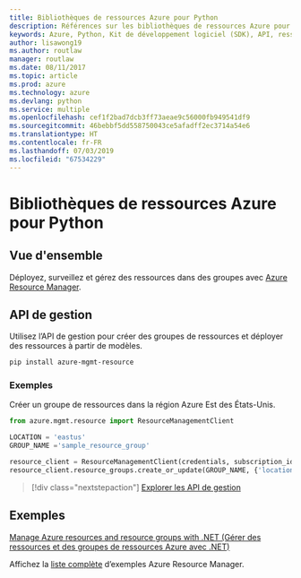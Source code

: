 ```yaml
---
title: Bibliothèques de ressources Azure pour Python
description: Références sur les bibliothèques de ressources Azure pour Python
keywords: Azure, Python, Kit de développement logiciel (SDK), API, ressources
author: lisawong19
ms.author: routlaw
manager: routlaw
ms.date: 08/11/2017
ms.topic: article
ms.prod: azure
ms.technology: azure
ms.devlang: python
ms.service: multiple
ms.openlocfilehash: cef1f2bad7dcb3ff73aeae9c56000fb949541df9
ms.sourcegitcommit: 46bebbf5dd558750043ce5afadff2ec3714a54e6
ms.translationtype: HT
ms.contentlocale: fr-FR
ms.lasthandoff: 07/03/2019
ms.locfileid: "67534229"
---
```

# <a name="azure-resources-libraries-for-python"></a>Bibliothèques de ressources Azure pour Python

## <a name="overview"></a>Vue d'ensemble 
Déployez, surveillez et gérez des ressources dans des groupes avec [Azure Resource Manager](https://docs.microsoft.com/en-us/azure/azure-resource-manager/resource-group-overview).

## <a name="management-api"></a>API de gestion
Utilisez l’API de gestion pour créer des groupes de ressources et déployer des ressources à partir de modèles.

```bash
pip install azure-mgmt-resource
```
### <a name="example"></a>Exemples 
Créer un groupe de ressources dans la région Azure Est des États-Unis.

```python
from azure.mgmt.resource import ResourceManagementClient

LOCATION = 'eastus'
GROUP_NAME ='sample_resource_group'

resource_client = ResourceManagementClient(credentials, subscription_id)
resource_client.resource_groups.create_or_update(GROUP_NAME, {'location': LOCATION})
```

> [!div class="nextstepaction"]
> [Explorer les API de gestion](/python/api/overview/azure/azure.mgmt.resource)

## <a name="samples"></a>Exemples
[Manage Azure resources and resource groups with .NET (Gérer des ressources et des groupes de ressources Azure avec .NET)](https://github.com/Azure-Samples/resource-manager-python-resources-and-groups)

Affichez la [liste complète](https://azure.microsoft.com/resources/samples/?platform=python&term=resource) d’exemples Azure Resource Manager.

